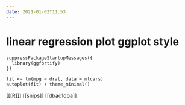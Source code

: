 ```yaml
---
date: 2021-01-02T11:53
---
```


# linear regression plot ggplot style

    suppressPackageStartupMessages({
      library(ggfortify)
    })

    fit <- lm(mpg ~ drat, data = mtcars)
    autoplot(fit) + theme_minimal()

[[[R]]]
[[snips]]
[[dbac1dba]]